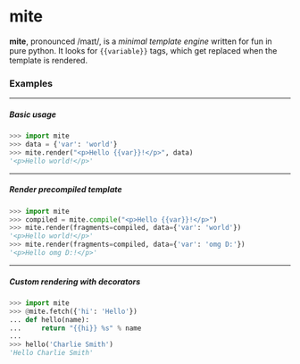 # mite

**mite**, pronounced /maɪt/, is a *minimal template engine* written for fun in
pure python. It looks for `{{variable}}` tags, which get replaced when the
template is rendered.

### Examples

---

##### Basic usage
 
```python
>>> import mite
>>> data = {'var': 'world'}
>>> mite.render("<p>Hello {{var}}!</p>", data)
'<p>Hello world!</p>'
```

---

##### Render precompiled template

```python
>>> import mite
>>> compiled = mite.compile("<p>Hello {{var}}!</p>")
>>> mite.render(fragments=compiled, data={'var': 'world'})
'<p>Hello world!</p>'
>>> mite.render(fragments=compiled, data={'var': 'omg D:'})
'<p>Hello omg D:!</p>'
```

---

##### Custom rendering with decorators

```python
>>> import mite
>>> @mite.fetch({'hi': 'Hello'})
... def hello(name):
...     return "{{hi}} %s" % name
...
>>> hello('Charlie Smith')
'Hello Charlie Smith'
```
